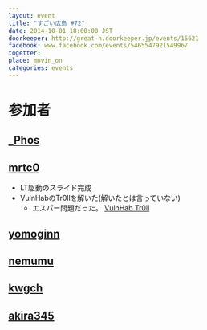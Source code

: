 ```yaml
---
layout: event
title: "すごい広島 #72"
date: 2014-10-01 18:00:00 JST
doorkeeper: http://great-h.doorkeeper.jp/events/15621
facebook: www.facebook.com/events/546554792154996/
togetter:
place: movin_on
categories: events
---
```


# 参加者


## [_Phos](http://twitter.com/_Phos)


## [mrtc0](http://twitter.com/mrtc0)

* LT駆動のスライド完成
* VulnHabのTr0llを解いた(解いたとは言っていない)
  * エスパー問題だった。 [VulnHab Tr0ll](http://vulnhub.com/?q=secos&sort=date-asc&type=vm)


## [yomoginn](https://github.com/yomoginn)


## [nemumu](https://github.com/nemumu)


## [kwgch](https://github.com/kwgch)


## [akira345](https://github.com/akira345)

